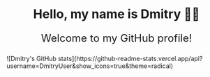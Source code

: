 <div align="center">
  <h1>Hello, my name is Dmitry 🙋‍♂️</h1>
  <p style="font-size: 24px;">Welcome to my GitHub profile!</p>
</div>

<div align="left">
  ![Dmitry's GitHub stats](https://github-readme-stats.vercel.app/api?username=DmitryUser&show_icons=true&theme=radical)
</div>
